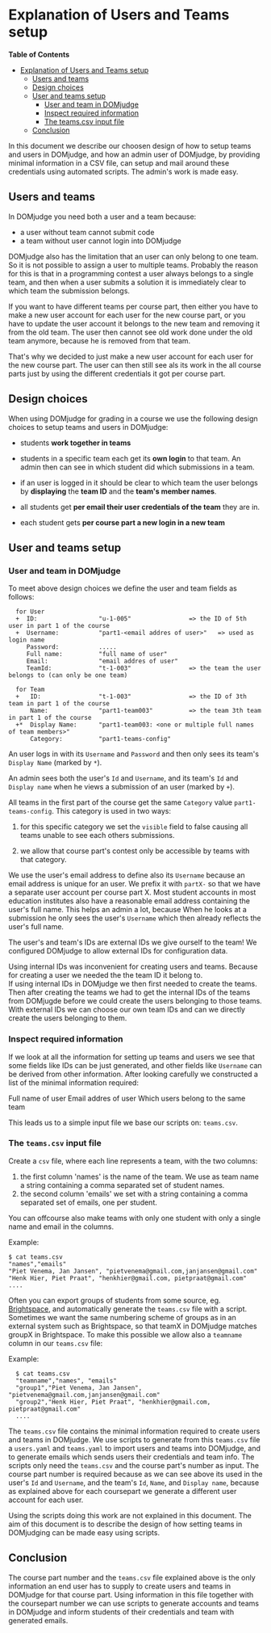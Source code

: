 # Explanation of Users and Teams setup

**Table of Contents**

<!--ts-->
* [Explanation of Users and Teams setup](#explanation-of-users-and-teams-setup)
   * [Users and teams](#users-and-teams)
   * [Design choices](#design-choices)
   * [User and teams setup](#user-and-teams-setup)
      * [User and team in DOMjudge](#user-and-team-in-domjudge)
      * [Inspect required information](#inspect-required-information)
      * [The teams.csv input file](#the-teamscsv-input-file)
   * [Conclusion](#conclusion)
<!--te-->

In this document we describe our choosen design of how to setup teams and users in DOMjudge, and how
an admin user of DOMjudge, by providing minimal information in a CSV file, can setup and mail around
these credentials using automated scripts. The admin's work is made easy.

## Users and teams

In DOMjudge you need both a user and a team because:

- a user without team cannot submit code
- a team without user cannot login into DOMjudge

DOMjudge also has the limitation that an user can only belong to one team. So it is not possible to
assign a user to multiple teams. Probably the reason for this is that in a programming contest a
user always belongs to a single team, and then when a user submits a solution it is immediately
clear to which team the submission belongs.

If you want to have different teams per course part, then either you have to make a new user account
for each user for the new course part, or you have to update the user account it belongs to the new
team and removing it from the old team. The user then cannot see old work done under the old team
anymore, because he is removed from that team.

That's why we decided to just make a new user account for each user for the new course part. The
user can then still see als its work in the all course parts just by using the different credentials
it got per course part.

## Design choices

When using DOMjudge for grading in a course we use the following design choices to setup teams and
users in DOMjudge:

- students **work together in teams**
- students in a specific team each get its **own login** to that team. An admin then can see in
  which student did which submissions in a team.

- if an user is logged in it should be clear to which team the user belongs by **displaying** the
  **team ID** and the **team's member names**.
- all students get **per email their user credentials of the team** they are in.
- each student gets **per course part a new login in a new team**  

## User and teams setup

### User and team in DOMjudge

To meet above design choices we define the user and team fields as follows:

      for User
      +  ID:                 "u-1-005"                => the ID of 5th user in part 1 of the course
      +  Username:           "part1-<email addres of user>"   => used as login name
         Password:           .....
         Full name:          "full name of user"
         Email:              "email addres of user"
         TeamId:             "t-1-003"                => the team the user belongs to (can only be one team)

      for Team
      +   ID:                "t-1-003"                => the ID of 3th team in part 1 of the course
          Name:              "part1-team003"          => the team 3th team  in part 1 of the course
      +*  Display Name:      "part1-team003: <one or multiple full names of team members>"
          Category:          "part1-teams-config"

An user logs in with its `Username` and `Password` and then only sees its team's `Display Name`
(marked by `*`).

An admin sees both the user's `Id` and `Username`, and its team's `Id` and `Display name` when he
views a submission of an user (marked by `+`).

All teams in the first part of the course get the same `Category` value `part1-teams-config`. This
category is used in two ways:

1. for this specific category we set the `visible` field to false causing all teams unable to see
   each others submissions.

2. we allow that course part's contest only be accessible by teams with that category.

We use the user's email address to define also its `Username` because an email address is unique for
an user. We prefix it with `partX-` so that we have a separate user account per course part X. Most
student accounts in most education institutes also have a reasonable email address containing the
user's full name. This helps an admin a lot, because When he looks at a submission he only sees the
user's `Username` which then already reflects the user's full name.

The user's and team's IDs are external IDs we give ourself to the team! We configured DOMjudge to
allow external IDs for configuration data.

Using internal IDs was inconvenient for creating users and teams. Because for creating a user we
needed the the team ID it belong to.  
If using internal IDs in DOMjudge we then first needed to create the teams. Then after creating the
teams we had to get the internal IDs of the teams from DOMjugde before we could create the users
belonging to those teams. With external IDs we can choose our own team IDs and can we directly
create the users belonging to them.

### Inspect required information

If we look at all the information for setting up teams and users we see that some fields like IDs
can be just generated, and other fields like `Username` can be derived from other information. After
looking carefully we constructed a list of the minimal information required:

Full name of user Email addres of user Which users belong to the same team

This leads us to a simple input file we base our scripts on: `teams.csv`.

### The `teams.csv` input file

Create a `csv` file, where each line represents a team, with the two columns:

1.  the first column 'names' is the name of the team. We use as team name a string containing a
    comma separated set of student names.
2.  the second column 'emails' we set with a string containing a comma separated set of emails, one
    per student.

You can offcourse also make teams with only one student with only a single name and email in the
columns.

Example:

    $ cat teams.csv
    "names","emails"
    "Piet Venema, Jan Jansen", "pietvenema@gmail.com,janjansen@gmail.com"
    "Henk Hier, Piet Praat", "henkhier@gmail.com, pietpraat@gmail.com"
    ....

Often you can export groups of students from some source, eg.
[Brightspace](Import_teams_from_brightspace_groups_into_DOMjudge.md), and automatically generate the
`teams.csv` file with a script. Sometimes we want the same numbering scheme of groups as in an
external system such as Brightspace, so that teamX in DOMjudge matches groupX in Brightspace. To
make this possible we allow also a `teamname` column in our `teams.csv` file:

Example:

      $ cat teams.csv
      "teamname","names", "emails"
      "group1","Piet Venema, Jan Jansen", "pietvenema@gmail.com,janjansen@gmail.com"
      "group2","Henk Hier, Piet Praat", "henkhier@gmail.com, pietpraat@gmail.com"
      ....

The `teams.csv` file contains the minimal information required to create users and teams in
DOMjudge. We use scripts to generate from this `teams.csv` file a `users.yaml` and `teams.yaml` to
import users and teams into DOMjudge, and to generate emails which sends users their credentials and
team info. The scripts only need the `teams.csv` and the course part's number as input. The course
part number is required because as we can see above its used in the user's `Id` and `Username`, and
the team's `Id`, `Name`, and `Display name`, because as explained above for each coursepart we
generate a different user account for each user.

Using the scripts doing this work are not explained in this document. The aim of this document is to
describe the design of how setting teams in DOMjudging can be made easy using scripts.

## Conclusion

The course part number and the `teams.csv` file explained above is the only information an end user 
has to supply to create users and teams in DOMjudge for that course part. Using information in this 
file together with the coursepart number we can use scripts to generate accounts and teams in DOMjudge 
and inform students of their credentials and team with generated emails.
